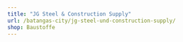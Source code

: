 ```yaml
---
title: "JG Steel & Construction Supply"
url: /batangas-city/jg-steel-und-construction-supply/
shop: Baustoffe
---
```

